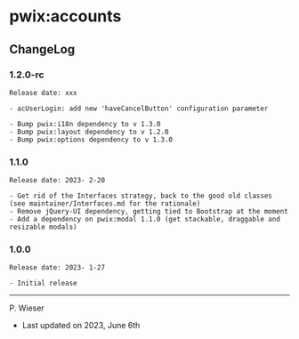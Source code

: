 # pwix:accounts

## ChangeLog

### 1.2.0-rc

    Release date: xxx

    - acUserLogin: add new 'haveCancelButton' configuration parameter

    - Bump pwix:i18n dependency to v 1.3.0
    - Bump pwix:layout dependency to v 1.2.0
    - Bump pwix:options dependency to v 1.3.0

### 1.1.0

    Release date: 2023- 2-20

    - Get rid of the Interfaces strategy, back to the good old classes (see maintainer/Interfaces.md for the rationale)
    - Remove jQuery-UI dependency, getting tied to Bootstrap at the moment
    - Add a dependency on pwix:modal 1.1.0 (get stackable, draggable and resizable modals)

### 1.0.0

    Release date: 2023- 1-27

    - Initial release

---
P. Wieser
- Last updated on 2023, June 6th
